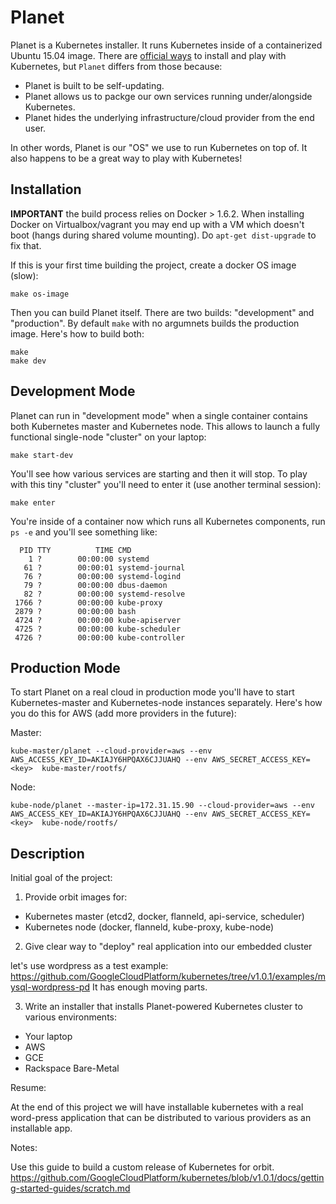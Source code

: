 # Planet

Planet is a Kubernetes installer. It runs Kubernetes inside of a containerized Ubuntu 15.04 image.
There are [official ways](http://kubernetes.io/v1.0/docs/getting-started-guides/README.html) to install and 
play with Kubernetes, but `Planet` differs from those because:

* Planet is built to be self-updating.
* Planet allows us to packge our own services running under/alongside Kubernetes.
* Planet hides the underlying infrastructure/cloud provider from the end user.

In other words, Planet is our "OS" we use to run Kubernetes on top of.
It also happens to be a great way to play with Kubernetes!

Installation
-------------

**IMPORTANT** the build process relies on Docker > 1.6.2. When installing Docker on Virtualbox/vagrant you may 
end up with a VM which doesn't boot (hangs during shared volume mounting). Do `apt-get dist-upgrade` to fix that.

If this is your first time building the project, create a docker OS image (slow):

```
make os-image
```

Then you can build Planet itself. There are two builds: "development" and "production".
By default `make` with no argumnets builds the production image. Here's how to build both:

```
make
make dev
```

Development Mode
----------------
Planet can run in "development mode" when a single container contains both 
Kubernetes master and Kubernetes node. This allows to launch a fully functional 
single-node "cluster" on your laptop:

```
make start-dev
```

You'll see how various services are starting and then it will stop. To play with this tiny "cluster" you'll need
to enter it (use another terminal session):

```
make enter
```

You're inside of a container now which runs all Kubernetes components, run `ps -e` and you'll see something like:

```
  PID TTY          TIME CMD
    1 ?        00:00:00 systemd
   61 ?        00:00:01 systemd-journal
   76 ?        00:00:00 systemd-logind
   79 ?        00:00:00 dbus-daemon
   82 ?        00:00:00 systemd-resolve
 1766 ?        00:00:00 kube-proxy
 2879 ?        00:00:00 bash
 4724 ?        00:00:00 kube-apiserver
 4725 ?        00:00:00 kube-scheduler
 4726 ?        00:00:00 kube-controller
```

Production Mode
---------------

To start Planet on a real cloud in production mode you'll have to start Kubernetes-master and Kubernetes-node instances
separately. Here's how you do this for AWS (add more providers in the future):

Master:

```
kube-master/planet --cloud-provider=aws --env AWS_ACCESS_KEY_ID=AKIAJY6HPQAX6CJJUAHQ --env AWS_SECRET_ACCESS_KEY=<key>  kube-master/rootfs/

```

Node:

```
kube-node/planet --master-ip=172.31.15.90 --cloud-provider=aws --env AWS_ACCESS_KEY_ID=AKIAJY6HPQAX6CJJUAHQ --env AWS_SECRET_ACCESS_KEY=<key>  kube-node/rootfs/
```

Description
-----------

Initial goal of the project:

1. Provide orbit images for:

* Kubernetes master (etcd2, docker, flanneld, api-service, scheduler)
* Kubernetes node (docker, flanneld, kube-proxy, kube-node)

2. Give clear way to "deploy" real application into our embedded cluster

let's use wordpress as a test example: https://github.com/GoogleCloudPlatform/kubernetes/tree/v1.0.1/examples/mysql-wordpress-pd
It has enough moving parts.

3. Write an installer that installs Planet-powered Kubernetes cluster to various environments:

* Your laptop
* AWS
* GCE
* Rackspace Bare-Metal

Resume:

At the end of this project we will have installable kubernetes with a real word-press application that can be distributed
to various providers as an installable app.

Notes:

Use this guide to build a custom release of Kubernetes for orbit.
https://github.com/GoogleCloudPlatform/kubernetes/blob/v1.0.1/docs/getting-started-guides/scratch.md
